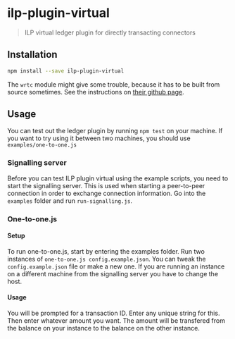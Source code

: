 # ilp-plugin-virtual

> ILP virtual ledger plugin for directly transacting connectors

## Installation

``` sh
npm install --save ilp-plugin-virtual
```

The `wrtc` module might give some trouble, because it has to be built from
source sometimes. See the instructions on [their github
page](https://github.com/js-platform/node-webrtc).

## Usage

You can test out the ledger plugin by running `npm test` on your machine.  If
you want to try using it between two machines, you should use
`examples/one-to-one.js`

### Signalling server

Before you can test ILP plugin virtual using the example scripts, you need to
start the signalling server. This is used when starting a peer-to-peer
connection in order to exchange connection information. Go into the `examples`
folder and run `run-signalling.js`.

### One-to-one.js

#### Setup

To run one-to-one.js, start by entering the examples folder. Run two instances
of `one-to-one.js config.example.json`. You can tweak the `config.example.json`
file or make a new one. If you are running an instance on a different machine
from the signalling server you have to change the host.

#### Usage

You will be prompted for a transaction ID. Enter any unique string for this.
Then enter whatever amount you want. The amount will be transfered from the
balance on your instance to the balance on the other instance.
